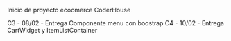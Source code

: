 Inicio de proyecto ecoomerce CoderHouse

C3 - 08/02 - Entrega Componente menu con boostrap
C4 - 10/02 - Entrega CartWidget y ItemListContainer
